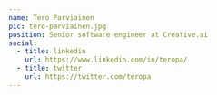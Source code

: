 ```yaml
---
name: Tero Parviainen
pic: tero-parviainen.jpg
position: Senior software engineer at Creative.ai
social:
  - title: linkedin
    url: https://www.linkedin.com/in/teropa/
  - title: twitter
    url: https://twitter.com/teropa
---
```

